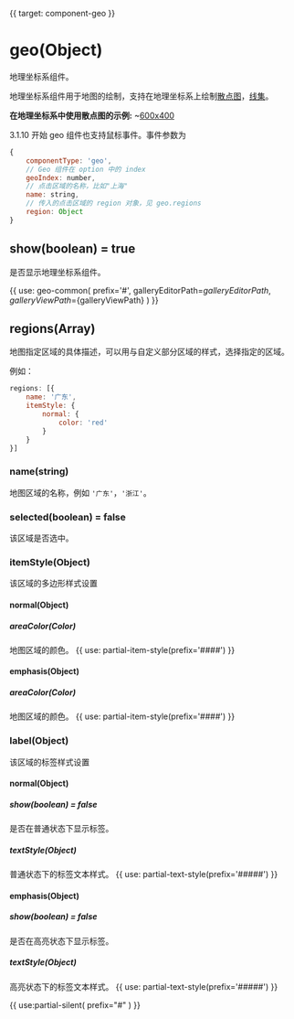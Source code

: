 {{ target: component-geo }}

# geo(Object)

地理坐标系组件。

地理坐标系组件用于地图的绘制，支持在地理坐标系上绘制[散点图](~series-scatter)，[线集](~series-lines)。

**在地理坐标系中使用散点图的示例:**
~[600x400](${galleryViewPath}scatter-map&edit=1&reset=1)


3.1.10 开始 geo 组件也支持鼠标事件。事件参数为
```js
{
    componentType: 'geo',
    // Geo 组件在 option 中的 index
    geoIndex: number,
    // 点击区域的名称，比如"上海"
    name: string,
    // 传入的点击区域的 region 对象，见 geo.regions
    region: Object
}
```

## show(boolean) = true

是否显示地理坐标系组件。

{{ use: geo-common(
    prefix='#',
    galleryEditorPath=${galleryEditorPath},
    galleryViewPath=${galleryViewPath}
) }}


## regions(Array)
地图指定区域的具体描述，可以用与自定义部分区域的样式，选择指定的区域。

例如：
```js
regions: [{
    name: '广东',
    itemStyle: {
        normal: {
            color: 'red'
        }
    }
}]
```

### name(string)
地图区域的名称，例如 `'广东'`，`'浙江'`。

### selected(boolean) = false
该区域是否选中。

### itemStyle(Object)
该区域的多边形样式设置
#### normal(Object)
##### areaColor(Color)
地图区域的颜色。
{{ use: partial-item-style(prefix='####') }}
#### emphasis(Object)
##### areaColor(Color)
地图区域的颜色。
{{ use: partial-item-style(prefix='####') }}

### label(Object)
该区域的标签样式设置
#### normal(Object)
##### show(boolean) = false
是否在普通状态下显示标签。
##### textStyle(Object)
普通状态下的标签文本样式。
{{ use: partial-text-style(prefix='#####') }}
#### emphasis(Object)
##### show(boolean) = false
是否在高亮状态下显示标签。
##### textStyle(Object)
高亮状态下的标签文本样式。
{{ use: partial-text-style(prefix='#####') }}



{{ use:partial-silent(
    prefix="#"
) }}
